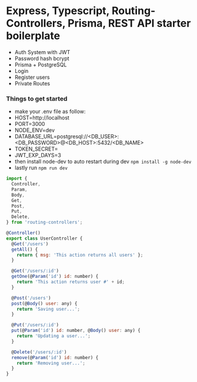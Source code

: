# Express, Typescript, Routing-Controllers, Prisma, REST API starter boilerplate
- Auth System with JWT
- Password hash bcrypt
- Prisma + PostgreSQL
- Login 
- Register users
- Private Routes
### Things to get started
- make your .env file as follow: 
- HOST=http://localhost
- PORT=3000
- NODE_ENV=dev
- DATABASE_URL=postgresql://<DB_USER>:<DB_PASSWORD>@<DB_HOST>:5432/<DB_NAME>
- TOKEN_SECRET=<generate a random string>
- JWT_EXP_DAYS=3 
- then install node-dev to auto restart during dev
`npm install -g node-dev`
- lastly run
`npm run dev`
```js
import {
  Controller,
  Param,
  Body,
  Get,
  Post,
  Put,
  Delete,
} from 'routing-controllers';

@Controller()
export class UserController {
  @Get('/users')
  getAll() {
    return { msg: 'This action returns all users' };
  }

  @Get('/users/:id')
  getOne(@Param('id') id: number) {
    return 'This action returns user #' + id;
  }

  @Post('/users')
  post(@Body() user: any) {
    return 'Saving user...';
  }

  @Put('/users/:id')
  put(@Param('id') id: number, @Body() user: any) {
    return 'Updating a user...';
  }

  @Delete('/users/:id')
  remove(@Param('id') id: number) {
    return 'Removing user...';
  }
}
```

